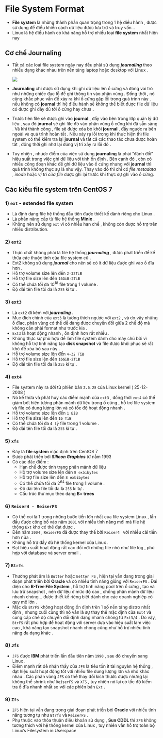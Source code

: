 # File System Format
- **File system** là những thành phần quan trọng trong 1 hệ điều hành , được sử dụng để điều khiển cách dữ liệu được lưu trữ và truy vấn...
- Linux là hệ điều hành có khả năng hỗ trợ nhiều loại **file system** nhất hiện nay
## **Cơ chế Journaling**
- Tất cả các loại file system ngày nay đều phải sử dụng ***journaling*** theo nhiều dạng khác nhau trên nền tảng laptop hoặc desktop với Linux .

    <img src=https://i.imgur.com/Fpmp25D.png>

- **Journaling** chỉ được sử dụng khi ghi dữ liệu lên ổ cứng và đóng vai trò như những chiếc đục lỗ để ghi thông tin vào phân vùng . Đồng thời , nó cũng khắc phục vấn đề xảy ra khi ổ cứng gặp lỗi trong quá trình này , nếu không có **journal** thì hệ điều hành sẽ không thể biết được file dữ liệu có được ghi đầy đủ tới ổ cứng hay chưa .
- Trước tiên file sẽ được ghi vào **journal** , đẩy vào bên trong lớp quản lý dữ liệu , sau đó **journal** sẽ ghi file đó vào phân vùng ổ cứng khi đã sẵn sàng . Và khi thành công , file sẽ được xóa bỏ khỏi **journal** , đẩy ngược ra bên ngoài và quá trình hoàn tất . Nếu xảy ra lỗi trong khi thực hiện thì file system có thể kiểm tra lại **journal** và tất cả các thao tác chưa được hoàn tất , đồng thời ghi nhớ lại đúng vị trí xảy ra lỗi đó .
- Tuy nhiên , nhược điểm của việc sử dụng **journaling** là phải “đánh đổi” hiệu suất trong việc ghi dữ liệu với tính ổn định . Bên cạnh đó , còn có nhiều công đoạn khác để ghi dữ liệu vào ổ cứng nhưng với **journal** thì quá trình không thực sự là như vậy. Thay vào đó thì chỉ có *file metadata* ,  *inode* hoặc *vị trí của file* được ghi lại trước khi thực sự ghi vào ổ cứng.
## **Các kiểu file system trên CentOS 7**
### **1) `ext` - extended file system**
- Là định dạng file hệ thống đầu tiên được thiết kế dành riêng cho Linux .
- Là phần nâng cấp từ file hệ thống **Minix** .
- Không nên sử dụng `ext` vì có nhiều hạn chế , không còn được hỗ trợ trên nhiều distribution.
### **2) `ext2`**
- Thực chất không phải là file hệ thống ***journaling*** , được phát triển để kế thừa các thuộc tính của file system cũ .
- Ext2 không sử dụng ***journal*** cho nên sẽ có ít dữ liệu được ghi vào ổ đĩa hơn .
- Hỗ trợ volume size lên đến `2-32TiB`
- Hỗ trợ file size lên đến `16GiB-2TiB`
- Có thể chứa tối đa 10<sup>18</sup> file trong 1 volume .
- Độ dài tên file tối đa là `255` kí tự .
### **3) `ext3`**
- Là `ext2` đi kèm với ***journaling*** .
- Mục đích chính của `ext3` là tương thích ngược với `ext2` , và do vậy những ổ đĩac, phân vùng có thể dễ dàng được chuyển đổi giữa 2 chế độ mà không cần phải format như trước kia .
- `Ext3` là hoạt động nhanh , ổn định hơn rất nhiều .
- Không thực sự phù hợp để làm file system dành cho máy chủ bởi vì không hỗ trợ tính năng tạo **disk snapshot** và file được khôi phục sẽ rất khó để xóa bỏ sau này .
- Hỗ trợ volume size lên đến `4-32 TiB`
- Hỗ trợ file size lên đến `16GiB-2TiB`
- Độ dài tên file tối đa là `255` kí tự .
### **4) `ext4`**
- File system này ra đời từ phiên bản `2.6.28` của Linux kernel ( 25-12-2008 )
- Nó kế thừa và phát huy các điểm mạnh của `ext3` , đồng thời `ext4` có thể giảm bớt hiện tượng phân mảnh dữ liệu trong ổ cứng , hỗ trợ file system và file có dung lượng lớn và có tốc độ hoạt động nhanh .
- Hỗ trợ volume size lên đến `1 EiB`
- Hỗ trợ file size lên đến `16 TiB`
- Có thể chứa tối đa `4 tỷ` file trong 1 volume .
- Độ dài tên file tối đa là `255` kí tự .
### **5) `xfs`**
- Đây là **file system** mặc định trên CentOS 7
- Được phát triển bởi ***Silicon Graphics*** từ nằm 1993
- Có các đặc điểm :
    - Hạn chế được tình trạng phân mảnh dữ liệu
    - Hỗ trợ volume size lên đến `8 exbibytes`
    - Hỗ trợ file size lên đến `8 exbibytes`
    - Có thể chứa tối đa 2<sup>64</sup> file trong 1 volume .
    - Độ dài tên file tối đa là `255` kí tự .
    - Cấu trúc thư mục theo dạng **B+ trees**
### **6) `Reiser4 - ReiserFS`**
- Có thể coi là 1 trong những bước tiến lớn nhất của file system Linux , lần đầu được công bố vào năm `2001` với nhiều tính năng mới mà file hệ thống `Ext` khó có thể đạt được .
- Đến năm `2004` , `ReiserFS` đã được thay thế bởi `Reiser4 ` với nhiều cải tiến hơn nữa . 
- Không hỗ trợ đầy đủ hệ thống kernel của Linux . 
- Đạt hiệu suất hoạt động rất cao đối với những file nhỏ như file log , phù hợp với database và server email .
### **7) `Btrfs`**
- Thường phát âm là `Butter` hoặc `Better FS` , hiện tại vẫn đang trong giai đoạn phát triển bởi **Oracle** và có nhiều tính năng giống với `ReiserFS` . Đại diện cho **B-Tree File System** , hỗ trợ tính năng pool trên ổ cứng , tạo và lưu trữ snapshot , nén dữ liệu ở mức độ cao , chống phân mảnh dữ liệu nhanh chóng... được thiết kế riêng biệt dành cho các doanh nghiệp có quy mô lớn .
- Mặc dù `BtrFS` không hoạt động ổn định trên 1 số nền tảng distro nhất định , nhưng cuối cùng thì nó vẫn là sự thay thế mặc định của `Ext4` và cung cấp chế độ chuyển đổi định dạng nhanh chóng từ `Ext3/4` . Do vậy, `BtrFS` rất phù hợp để hoạt động với server dựa vào hiệu suất làm việc cao , khả năng tạo snapshot nhanh chóng cũng như hỗ trợ nhiều tính năng đa dạng khác .
### **8) `Jfs`**
- `JFS` được **IBM** phát triển lần đầu tiên năm `1990` , sau đó chuyển sang Linux . 
- Điểm mạnh rất dễ nhận thấy của `JFS` là tiêu tốn ít tài nguyên hệ thống , đạt hiệu suất hoạt động tốt với nhiều file dung lượng lớn và nhỏ khác nhau . Các phân vùng `JFS` có thể thay đổi kích thước được nhưng lại không thể shrink như `ReiserFS` và `XFS` , tuy nhiên nó lại có tốc độ kiểm tra ổ đĩa nhanh nhất so với các phiên bản `Ext` .
### **9) `Zfs`**
- `ZFS` hiện tại vẫn đang trong giai đoạn phát triển bởi **Oracle** với nhiều tính năng tương tự như `Btrfs` và `ReiserFS` .
- Phụ thuộc vào thỏa thuận điều khoản sử dụng , **Sun CDDL** thì `ZFS` không tương thích với hệ thống kernel của Linux , tuy nhiên vẫn hỗ trợ toàn bộ Linux’s Filesystem in Userspace 
